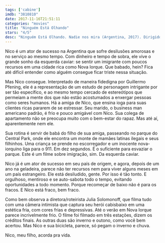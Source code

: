 ```yaml
---
tags: ['cabine']
imdb: "3810810"
date: 2017-11-16T21:51:11
categories: "movies"
title: "Ninguém Está Olhando"
stars: "4/5"
desc: "Ninguém Está Olhando. Nadie nos mira (Argentina, 2017). Dirigido por Julia Solomonoff. Escrito por Christina Lazaridi, Julia Solomonoff. Com Guillermo Pfening (Nico), Katty Velasquez (Lena), Pascal Yen-Pfister (Pascal), Nadja Settel (Aupair), Paola Baldion (Viviana), Michael Patrick Nicholson (Doctor), Petra Costa (Petra), Mariana Anghileri (Sofía), Rafael Ferro (Martín)."
---
```

Nico é um ator de sucesso na Argentina que sofre desilusões amorosas e no serviço ao mesmo tempo. Com dinheiro e tempo de sobra, ele vive o grande sonho da esquerda caviar: se sentir um imigrante com poucos recursos em uma cidade rica como Nova Iorque. Que babado, hein? Fica até difícil entender como alguém consegue ficar triste nessa situação.

Mas Nico consegue. Interpretado de maneira fidedigna por Guillermo Pfening, ele é a representação de um estudo de personagem intrigante por ser tão específico, e ao mesmo tempo cercado de estereótipos que permeiam a mente dos que não estão acostumados a enxergar pessoas como seres humanos. Há a amiga de Nico, que ensina ioga para suas clientes ricas pararem de se estressar. Seu marido, o business man americano padrão, é frio e pouco amigável com Nico. Sua colega de apartamento não se preocupa muito com o bem-estar do rapaz. Mas até aí, aparentemente nem ele.

Sua rotina é servir de babá do filho de sua amiga, passeando no parque do Central Park, onde ele encontra um monte de mamães latinas ilegais e seus filhinhos. Uma criança se prende no escorregador e um inocente nova-iorquino liga para o 911. Em dez segundos. É o suficiente para esvaziar o parque. Este é um filme sobre imigração, sim. Da esquerda caviar.

Nico já é um ator de sucesso em seu país de origem, e agora, depois de um ano na geladeira, parece não ter recursos nem para viver alguns meses em um país estrangeiro. Ele está desiludido, gente. Por isso é tão tonto. E orgulhoso, mentiroso e se auto-sabota todo o tempo, evitando oportunidades a todo momento. Porque recomeçar de baixo não é para os fracos. E Nico está fraco, bem fraco.

Como bem observa a diretora/roteirista Julia Solomonoff, que filma tudo com uma câmera intimista que captura seu herói cabisbaixo em uma estética fria, com cores frias e depressivas. Até o verão em Nova Iorque parece incrivelmente frio. O filme foi filmado em três estações, dizem os créditos finais. As outras duas são inverno e outono, como você bem acertou. Mas Nico e sua bicicleta, parece, só pegam o inverno e chuva.

Nico, meu filho, acorda pra vida.
